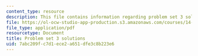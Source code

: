 ```yaml
---
content_type: resource
description: This file contains information regarding problem set 3 solution.
file: https://ol-ocw-studio-app-production.s3.amazonaws.com/courses/14-772-development-economics-macroeconomics-spring-2013/7abc209fc7d1ece2a651dfe3c8b223e6_MIT14_772S13_pset3_sol.pdf
file_type: application/pdf
resourcetype: Document
title: Problem set 3 solutions
uid: 7abc209f-c7d1-ece2-a651-dfe3c8b223e6
---
```

